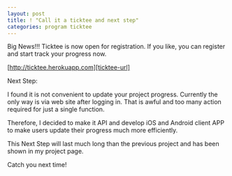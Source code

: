 ```yaml
---
layout: post
title: ! "Call it a ticktee and next step"
categories: program ticktee
---
```


Big News!!! Ticktee is now open for registration. If you like, you can register and start track your progress now.

[http://ticktee.herokuapp.com][ticktee-url]

Next Step:

I found it is not convenient to update your project progress. Currently the only way is via web site after logging in. That is awful and too many action required for just a single function.

Therefore, I decided to make it API and develop iOS and Android client APP to make users update their progress much more efficiently.

This Next Step will last much long than the previous project and has been shown in my project page.

Catch you next time!

[ticktee-url]: http://ticktee.herokuapp.com